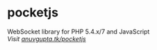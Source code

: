 # pocketjs
WebSocket library for PHP 5.4.x/7 and JavaScript  
*Visit [anuvgupta.tk/pocketjs](http://anuv.tk/pocketjs)*

